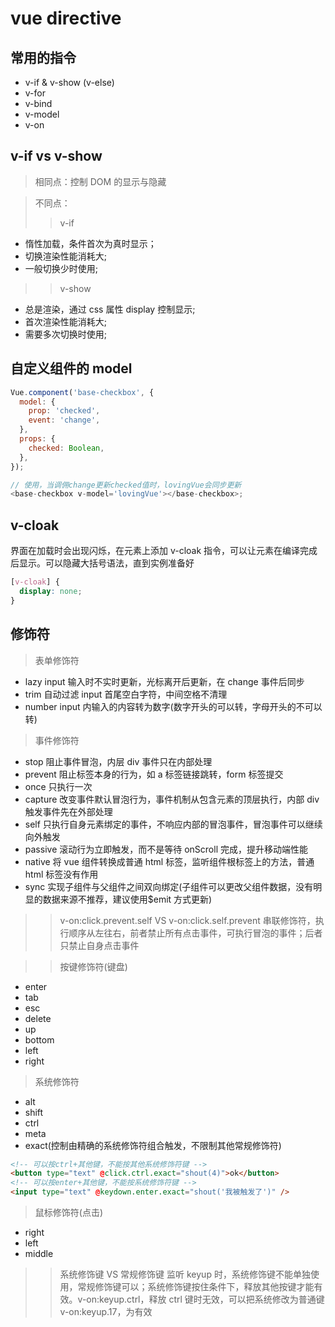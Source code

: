 <!--
 * @Author: your name
 * @Date: 2021-06-07 10:53:18
 * @LastEditTime: 2022-06-24 10:58:28
 * @LastEditors: Juliette.Wang nannan.wang@broadlink.com.cn
 * @Description: In User Settings Edit
 * @FilePath: \vue-note\Vue\vue-directive.md
-->

# vue directive

## 常用的指令

- v-if & v-show (v-else)
- v-for
- v-bind
- v-model
- v-on

## v-if vs v-show

> 相同点：控制 DOM 的显示与隐藏

> 不同点：
>
> > v-if

- 惰性加载，条件首次为真时显示；
- 切换渲染性能消耗大;
- 一般切换少时使用;

> > v-show

- 总是渲染，通过 css 属性 display 控制显示;
- 首次渲染性能消耗大;
- 需要多次切换时使用;

## 自定义组件的 model

```js
Vue.component('base-checkbox', {
  model: {
    prop: 'checked',
    event: 'change',
  },
  props: {
    checked: Boolean,
  },
});

// 使用，当调佣change更新checked值时，lovingVue会同步更新
<base-checkbox v-model='lovingVue'></base-checkbox>;
```

## v-cloak

界面在加载时会出现闪烁，在元素上添加 v-cloak 指令，可以让元素在编译完成后显示。可以隐藏大括号语法，直到实例准备好

```css
[v-cloak] {
  display: none;
}
```

## 修饰符

> 表单修饰符

- lazy input 输入时不实时更新，光标离开后更新，在 change 事件后同步
- trim 自动过滤 input 首尾空白字符，中间空格不清理
- number input 内输入的内容转为数字(数字开头的可以转，字母开头的不可以转)

> 事件修饰符

- stop 阻止事件冒泡，内层 div 事件只在内部处理
- prevent 阻止标签本身的行为，如 a 标签链接跳转，form 标签提交
- once 只执行一次
- capture 改变事件默认冒泡行为，事件机制从包含元素的顶层执行，内部 div 触发事件先在外部处理
- self 只执行自身元素绑定的事件，不响应内部的冒泡事件，冒泡事件可以继续向外触发
- passive 滚动行为立即触发，而不是等待 onScroll 完成，提升移动端性能
- native 将 vue 组件转换成普通 html 标签，监听组件根标签上的方法，普通 html 标签没有作用
- sync 实现子组件与父组件之间双向绑定(子组件可以更改父组件数据，没有明显的数据来源不推荐，建议使用$emit 方式更新)

> > v-on:click.prevent.self VS v-on:click.self.prevent
> > 串联修饰符，执行顺序从左往右，前者禁止所有点击事件，可执行冒泡的事件；后者只禁止自身点击事件

> > 按键修饰符(键盘)

- enter
- tab
- esc
- delete
- up
- bottom
- left
- right

> 系统修饰符

- alt
- shift
- ctrl
- meta
- exact(控制由精确的系统修饰符组合触发，不限制其他常规修饰符)

```html
<!-- 可以按ctrl+其他键，不能按其他系统修饰符键 -->
<button type="text" @click.ctrl.exact="shout(4)">ok</button>
<!-- 可以按enter+其他键，不能按系统修饰符键 -->
<input type="text" @keydown.enter.exact="shout('我被触发了')" />
```

> 鼠标修饰符(点击)

- right
- left
- middle

> > 系统修饰键 VS 常规修饰键
> > 监听 keyup 时，系统修饰键不能单独使用，常规修饰键可以；系统修饰键按住条件下，释放其他按键才能有效。v-on:keyup.ctrl，释放 ctrl 键时无效，可以把系统修改为普通键 v-on:keyup.17，为有效
